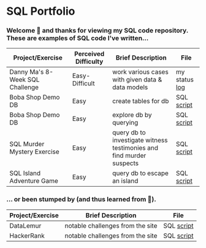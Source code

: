 SQL Portfolio
========

### Welcome :wave: and thanks for viewing my SQL code repository. These are examples of SQL code I've written...  

| Project/Exercise | Perceived Difficulty | Brief Description | File |
| ----------- | ----------- |----------- | ----------- |
| Danny Ma's 8-Week SQL Challenge | Easy-Difficult | work various cases with given data & data models | my status [log](https://github.com/elyzzab/learning-sql/blob/main/Danny%20Ma's%208-Week%20SQL%20Challenge/Overview.md) |
| Boba Shop Demo DB | Easy | create tables for db | SQL [script](https://github.com/elyzzab/learning-sql/blob/main/demo-database-boba-shop-tables.sql) |
| Boba Shop Demo DB | Easy | explore db by querying | SQL [script](https://github.com/elyzzab/learning-sql/blob/main/demo-database-boba-shop-queries.sql) |
| SQL Murder Mystery Exercise | Easy | query db to investigate witness testimonies and find murder suspects | SQL [script](https://github.com/elyzzab/learning-sql/blob/main/SLQ-murder-mystery-queries.sql) |
| SQL Island Adventure Game | Easy | query db to escape an island | SQL [script](https://github.com/elyzzab/learning-sql/blob/main/SQL-island-queries.sql) |


### ... or been stumped by (and thus learned from :brain:).

| Project/Exercise | Brief Description | File |
| ----------- | ----------- | ----------- |
| DataLemur | notable challenges from the site | SQL [script](https://github.com/elyzzab/learning-sql/blob/main/datalemur-challenges.sql) |
| HackerRank | notable challenges from the site | SQL [script](https://github.com/elyzzab/learning-sql/blob/main/hackerrank-challenges.sql) |
